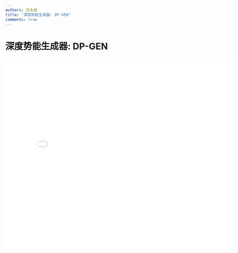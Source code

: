 ```yaml
---
authors: 庄永斌
title: "深度势能生成器: DP-GEN"
comments: true
---
```


# 深度势能生成器: DP-GEN

<iframe src="//player.bilibili.com/player.html?aid=669657404&bvid=BV1Ba4y1j7He&cid=238152764&page=1" scrolling="no" border="0" frameborder="no" framespacing="0" allowfullscreen="true" height="600" width="800"> </iframe>
